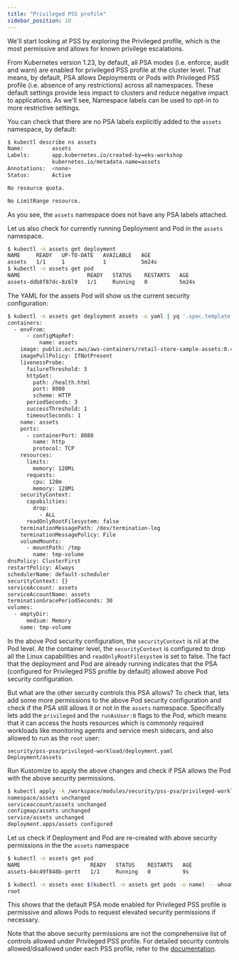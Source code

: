 ```yaml
---
title: "Privileged PSS profile"
sidebar_position: 10
---
```


We'll start looking at PSS by exploring the Privileged profile, which is the most permissive and allows for known privilege escalations.

From Kubernetes version 1.23, by default, all PSA modes (i.e. enforce, audit and warn) are enabled for privileged PSS profile at the cluster level. That means, by default, PSA allows Deployments or Pods with Privileged PSS profile (i.e. absence of any restrictions) across all namespaces. These default settings provide less impact to clusters and reduce negative impact to applications. As we'll see, Namespace labels can be used to opt-in to more restrictive settings.

You can check that there are no PSA labels explicitly added to the `assets` namespace, by default:

```bash
$ kubectl describe ns assets 
Name:         assets
Labels:       app.kubernetes.io/created-by=eks-workshop
              kubernetes.io/metadata.name=assets
Annotations:  <none>
Status:       Active

No resource quota.

No LimitRange resource.
```

As you see, the `assets` namespace does not have any PSA labels attached.

Let us also check for currently running Deployment and Pod in the `assets` namespace.

```bash
$ kubectl -n assets get deployment
NAME     READY   UP-TO-DATE   AVAILABLE   AGE
assets   1/1     1            1           5m24s
$ kubectl -n assets get pod
NAME                     READY   STATUS    RESTARTS   AGE
assets-ddb8f87dc-8z6l9   1/1     Running   0          5m24s
```

The YAML for the assets Pod will show us the current security configuration:

```bash
$ kubectl -n assets get deployment assets -o yaml | yq '.spec.template.spec'
containers:
  - envFrom:
      - configMapRef:
          name: assets
    image: public.ecr.aws/aws-containers/retail-store-sample-assets:0.4.0
    imagePullPolicy: IfNotPresent
    livenessProbe:
      failureThreshold: 3
      httpGet:
        path: /health.html
        port: 8080
        scheme: HTTP
      periodSeconds: 3
      successThreshold: 1
      timeoutSeconds: 1
    name: assets
    ports:
      - containerPort: 8080
        name: http
        protocol: TCP
    resources:
      limits:
        memory: 128Mi
      requests:
        cpu: 128m
        memory: 128Mi
    securityContext:
      capabilities:
        drop:
          - ALL
      readOnlyRootFilesystem: false
    terminationMessagePath: /dev/termination-log
    terminationMessagePolicy: File
    volumeMounts:
      - mountPath: /tmp
        name: tmp-volume
dnsPolicy: ClusterFirst
restartPolicy: Always
schedulerName: default-scheduler
securityContext: {}
serviceAccount: assets
serviceAccountName: assets
terminationGracePeriodSeconds: 30
volumes:
  - emptyDir:
      medium: Memory
    name: tmp-volume
```

In the above Pod security configuration, the `securityContext` is nil at the Pod level. At the container level, the `securityContext` is configured to drop all the Linux capabilities and `readOnlyRootFilesystem` is set to false. The fact that the deployment and Pod are already running indicates that the PSA (configured for Privileged PSS profile by default) allowed above Pod security configuration.

But what are the other security controls this PSA allows? To check that, lets add some more permissions to the above Pod security configuration and check if the PSA still allows it or not in the `assets` namespace. Specifically lets add the `privileged` and the `runAsUser:0` flags to the Pod, which means that it can access the hosts resources which is commonly required workloads like monitoring agents and service mesh sidecars, and also allowed to run as the `root` user:

```kustomization
security/pss-psa/privileged-workload/deployment.yaml
Deployment/assets
```

Run Kustomize to apply the above changes and check if PSA allows the Pod with the above security permissions.

```bash
$ kubectl apply -k /workspace/modules/security/pss-psa/privileged-workload
namespace/assets unchanged
serviceaccount/assets unchanged
configmap/assets unchanged
service/assets unchanged
deployment.apps/assets configured
```

Let us check if Deployment and Pod are re-created with above security permissions in the the `assets` namespace

```bash
$ kubectl -n assets get pod
NAME                      READY   STATUS    RESTARTS   AGE
assets-64c49f848b-gmrtt   1/1     Running   0          9s

$ kubectl -n assets exec $(kubectl -n assets get pods -o name) -- whoami
root
```

This shows that the default PSA mode enabled for Privileged PSS profile is permissive and allows Pods to request elevated security permissions if necessary.
 
Note that the above security permissions are not the comprehensive list of controls allowed under Privileged PSS profile. For detailed security controls allowed/disallowed under each PSS profile, refer to the [documentation](https://kubernetes.io/docs/concepts/security/pod-security-standards/).
